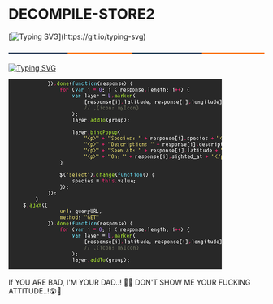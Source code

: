 # DECOMPILE-STORE2

[![Typing SVG](https://readme-typing-svg.demolab.com?font=Fira+Code&size=27&pause=1000&color=FF4B4B&background=4AFFC600&width=435&lines=Hello+Brother%2C+It's+Sagor..!+%F0%9F%98%BB+++Tools+from+Cyber+%E2%80%8B%E2%80%8BZone-BCZ+Team+have+been+published%2C+enjoy..!)](https://git.io/typing-svg)

<img align="center" alt="line" src="https://github.com/DalpatRathore/dalpatrathore/blob/main/assets/images/line-1.svg">

[![Typing SVG](https://readme-typing-svg.herokuapp.com?font=Neuton&size=23&color=30FF40&background=000000&center=true&vCenter=true&width=420&height=60&lines=HELLO+WORLD%2C+I'M+SAGOR+HERE;TODAY+I+WILL+TELL+YOU+🤗;PLEASE+FOLLOW+MY+GITHUB+🙏;THANKS+MY+All+FAMILY+MEMBERS+🤙+🥰)](https://git.io/typing-svg)

<img src="https://github.com/MRVIVEK-CODER/Decompiler/blob/main/106824690-8dd73a00-66ad-11eb-89e2-53e13ac6f594.gif" alt="" border="0" />

</p>

If YOU ARE BAD, I'M YOUR DAD..! 💛🍂
DON'T SHOW ME YOUR FUCKING ATTITUDE..!😵🖤



